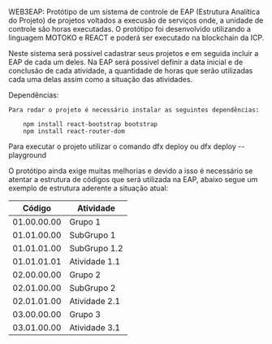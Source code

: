 WEB3EAP: Protótipo de um sistema de controle de EAP (Estrutura Analítica do Projeto) de projetos voltados a execusão de serviços onde, a unidade de controle são horas executadas. O protótipo foi desenvolvido utilizando a linguagem MOTOKO e REACT e poderá ser executado na blockchain da ICP.

Neste sistema será possivel cadastrar seus projetos e em seguida incluir a EAP de cada um deles. Na EAP será possivel definir a data inicial e de conclusão de cada atividade, a quantidade de horas que serão utilizadas cada uma delas assim como a situação das atividades. 

Dependências:

    Para rodar o projeto é necessário instalar as seguintes dependências:

        npm install react-bootstrap bootstrap
        npm install react-router-dom

Para executar o projeto utilizar o comando dfx deploy ou dfx deploy --playground

O protótipo ainda exige muitas melhorias e devido a isso é necessário se atentar a estrutura de códigos que será utilizada na EAP, abaixo segue um exemplo de estrutura aderente a situação atual:


    
   | Código       | Atividade         |         
   |--------------|-------------------|   
   | 01.00.00.00  | Grupo 1           |
   | 01.01.00.00  | SubGrupo 1        |
   | 01.01.01.00  | SubGrupo 1.2      |
   | 01.01.01.01  | Atividade 1.1     |
   | 02.00.00.00  | Grupo 2           |
   | 02.01.00.00  | SubGrupo 2        |
   | 02.01.01.00  | Atividade 2.1     |
   | 03.00.00.00  | Grupo 3           |
   | 03.01.00.00  | Atividade 3.1     |
   
